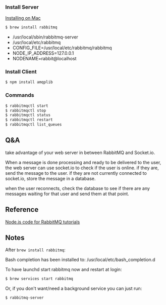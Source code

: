### Install Server

[Installing on Mac](https://www.rabbitmq.com/install-standalone-mac.html)

```bash
$ brew install rabbitmq
```

- /usr/local/sbin/rabbitmq-server
- /usr/local/etc/rabbitmq
- CONFIG_FILE=/usr/local/etc/rabbitmq/rabbitmq
- NODE_IP_ADDRESS=127.0.0.1
- NODENAME=rabbit@localhost

### Install Client

```bash
$ npm install amqplib
```

### Commands
```bash
$ rabbitmqctl start
$ rabbitmqctl stop
$ rabbitmqctl status
$ rabbitmqctl restart
$ rabbitmqctl list_queues
```

## Q&A

take advantage of your web server in between RabbitMQ and Socket.io.

When a message is done processing and ready to be delivered to the user, the web server can use socket.io to check if the user is online. if they are, send the message to the user. if they are not currently connected to socket.io, store the message in a database.

when the user reconnects, check the database to see if there are any messages waiting for that user and send them at that point.

Reference
----------
[Node.js code for RabbitMQ tutorials](https://github.com/rabbitmq/rabbitmq-tutorials/tree/master/javascript-nodejs)

Notes
------
After `brew install rabbitmq`:

Bash completion has been installed to:
  /usr/local/etc/bash_completion.d

To have launchd start rabbitmq now and restart at login:
```bash
$ brew services start rabbitmq
```
Or, if you don't want/need a background service you can just run:
```bash
$ rabbitmq-server
```
